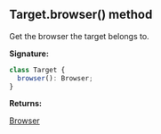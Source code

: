 ## Target.browser() method

Get the browser the target belongs to.

**Signature:**

```typescript
class Target {
  browser(): Browser;
}
```

**Returns:**

[Browser](./puppeteer.browser.md)
